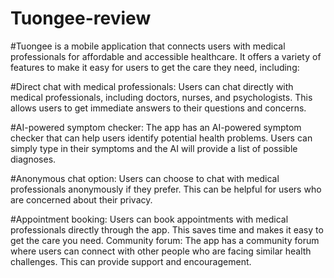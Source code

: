 # Tuongee-review
#Tuongee is a mobile application that connects users with medical professionals for affordable and accessible healthcare. It offers a variety of features to make it easy for users to get the care they need, including:

#Direct chat with medical professionals: Users can chat directly with medical professionals, including doctors, nurses, and psychologists. This allows users to get immediate answers to their questions and concerns.

#AI-powered symptom checker: The app has an AI-powered symptom checker that can help users identify potential health problems. Users can simply type in their symptoms and the AI will provide a list of possible diagnoses.

#Anonymous chat option: Users can choose to chat with medical professionals anonymously if they prefer. This can be helpful for users who are concerned about their privacy.

#Appointment booking: Users can book appointments with medical professionals directly through the app. This saves time and makes it easy to get the care you need.
Community forum: The app has a community forum where users can connect with other people who are facing similar health challenges. This can provide support and encouragement.
